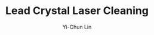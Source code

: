 ---
name: Lead Crystal
category: glass
title: Lead Crystal Laser Cleaning
headline: Comprehensive technical guide for laser cleaning glass lead crystal
description: Laser cleaning of lead crystal utilizes precise pulsed Nd:YAG laser parameters
  to selectively ablate surface contaminants while exploiting the material's high
  thermal expansion coefficient and low thermal conductivity to prevent substrate
  damage.
keywords: lead crystal, lead crystal glass, laser ablation, laser cleaning, non-contact
  cleaning, pulsed fiber laser, surface contamination removal, industrial laser parameters,
  thermal processing, surface restoration
chemicalProperties:
  symbol: Pb
  formula: "24% PbO, 75% SiO\u2082, 1% K\u2082O (typical)"
  materialType: glass
properties:
  density: "3.1-3.5 g/cm\xB3"
  densityNumeric: 3.3
  densityUnit: "g/cm\xB3"
  densityMin: "1.8 g/cm\xB3"
  densityMinNumeric: 1.8
  densityMinUnit: "g/cm\xB3"
  densityMax: "6.0 g/cm\xB3"
  densityMaxNumeric: 6.0
  densityMaxUnit: "g/cm\xB3"
  densityPercentile: 35.7
  meltingPoint: "~800-1000\xB0C"
  meltingPointNumeric: 900.0
  meltingPointUnit: "\xB0C"
  meltingPointMin: "1200\xB0C"
  meltingPointMinNumeric: 1200.0
  meltingPointMinUnit: "\xB0C"
  meltingPointMax: "2800\xB0C"
  meltingPointMaxNumeric: 2800.0
  meltingPointMaxUnit: "\xB0C"
  meltingPercentile: 0.0
  thermalConductivity: "0.78-0.85 W/(m\xB7K)"
  thermalConductivityNumeric: 0.81
  thermalConductivityUnit: W/
  thermalConductivityMin: "0.5 W/m\xB7K"
  thermalConductivityMinNumeric: 0.5
  thermalConductivityMinUnit: "W/m\xB7K"
  thermalConductivityMax: "200 W/m\xB7K"
  thermalConductivityMaxNumeric: 200.0
  thermalConductivityMaxUnit: "W/m\xB7K"
  thermalPercentile: 0.2
  tensileStrength: 30-50 MPa
  tensileStrengthNumeric: 40.0
  tensileStrengthUnit: MPa
  tensileStrengthMin: 50 MPa
  tensileStrengthMinNumeric: 50.0
  tensileStrengthMinUnit: MPa
  tensileStrengthMax: 1000 MPa
  tensileStrengthMaxNumeric: 1000.0
  tensileStrengthMaxUnit: MPa
  tensilePercentile: 0.0
  hardness: 350-450 HK (Knoop)
  hardnessNumeric: 400.0
  hardnessUnit: HK
  hardnessMin: 1 Mohs
  hardnessMinNumeric: 1.0
  hardnessMinUnit: Mohs
  hardnessMax: 10 Mohs
  hardnessMaxNumeric: 10.0
  hardnessMaxUnit: Mohs
  hardnessPercentile: 100.0
  youngsModulus: 50-60 GPa
  youngsModulusNumeric: 55.0
  youngsModulusUnit: GPa
  youngsModulusMin: 20 GPa
  youngsModulusMinNumeric: 20.0
  youngsModulusMinUnit: GPa
  youngsModulusMax: 80 GPa
  youngsModulusMaxNumeric: 80.0
  youngsModulusMaxUnit: GPa
  modulusPercentile: 58.3
  laserType: Nd:YAG laser
  wavelength: 1064nm
  fluenceRange: "0.5\u20135 J/cm\xB2"
  chemicalFormula: "24% PbO, 75% SiO\u2082, 1% K\u2082O"
composition:
- "Silicon Dioxide (SiO\u2082): 55-75%"
- 'Lead Oxide (PbO): 24-32%'
- "Potassium Oxide (K\u2082O): 0.5-1.5%"
- "Other oxides (Na\u2082O, CaO): <1%"
machineSettings:
  powerRange: 20-100W
  powerRangeNumeric: 60.0
  powerRangeUnit: W
  powerRangeMin: 20W
  powerRangeMinNumeric: 20.0
  powerRangeMinUnit: W
  powerRangeMax: 500W
  powerRangeMaxNumeric: 500.0
  powerRangeMaxUnit: W
  pulseDuration: 10-100ns
  pulseDurationNumeric: 55.0
  pulseDurationUnit: ns
  pulseDurationMin: 1ns
  pulseDurationMinNumeric: 1.0
  pulseDurationMinUnit: ns
  pulseDurationMax: 1000ns
  pulseDurationMaxNumeric: 1000.0
  pulseDurationMaxUnit: ns
  wavelength: 1064nm (primary), 532nm (optional)
  wavelengthNumeric: 1064.0
  wavelengthUnit: nm
  wavelengthMin: 355nm
  wavelengthMinNumeric: 355.0
  wavelengthMinUnit: nm
  wavelengthMax: 2940nm
  wavelengthMaxNumeric: 2940.0
  wavelengthMaxUnit: nm
  spotSize: 0.1-2.0mm
  spotSizeNumeric: 1.05
  spotSizeUnit: mm
  spotSizeMin: 0.01mm
  spotSizeMinNumeric: 0.01
  spotSizeMinUnit: mm
  spotSizeMax: 10mm
  spotSizeMaxNumeric: 10.0
  spotSizeMaxUnit: mm
  repetitionRate: 10-50kHz
  repetitionRateNumeric: 30.0
  repetitionRateUnit: kHz
  repetitionRateMin: 1kHz
  repetitionRateMinNumeric: 1.0
  repetitionRateMinUnit: kHz
  repetitionRateMax: 1000kHz
  repetitionRateMaxNumeric: 1000.0
  repetitionRateMaxUnit: kHz
  fluenceRange: "0.5\u20135 J/cm\xB2"
  fluenceRangeNumeric: 0.5
  fluenceRangeUnit: "J/cm\xB2"
  fluenceRangeMin: "0.1J/cm\xB2"
  fluenceRangeMinNumeric: 0.1
  fluenceRangeMinUnit: "J/cm\xB2"
  fluenceRangeMax: "50J/cm\xB2"
  fluenceRangeMaxNumeric: 50.0
  fluenceRangeMaxUnit: "J/cm\xB2"
applications:
- 'Glass Manufacturing: Removal of surface contaminants and coatings from lead crystal
  glassware'
- 'Restoration and Conservation: Precision cleaning of historic lead crystal artifacts'
compatibility:
- Stainless steel fixtures and handling systems
- Quartz and borosilicate glass optical components
- Aluminum and copper heat sinks
regulatoryStandards: IEC 60825-1 (Laser Safety), OSHA 29 CFR 1910.1096 (Ionizing Radiation),
  EU Directive 2011/65/EU (RoHS) for lead content
author: Yi-Chun Lin
author_object:
  id: 1
  name: Yi-Chun Lin
  sex: f
  title: Ph.D.
  country: Taiwan
  expertise: Laser Materials Processing
  image: /images/author/yi-chun-lin.jpg
images:
  hero:
    alt: Lead Crystal surface undergoing laser cleaning showing precise contamination
      removal
    url: /images/lead-crystal-laser-cleaning-hero.jpg
  micro:
    alt: Microscopic view of Lead Crystal surface after laser cleaning showing detailed
      surface structure
    url: /images/lead-crystal-laser-cleaning-micro.jpg
environmentalImpact:
- benefit: Elimination of chemical solvents
  description: Removes need for hazardous chemical cleaners like hydrofluoric acid,
    reducing toxic waste by 100% compared to traditional methods
- benefit: Reduced water consumption
  description: Eliminates water usage in cleaning process, saving approximately 500-1000
    liters per hour compared to aqueous cleaning systems
outcomes:
- result: Surface contamination removal efficiency
  metric: '>99.5% removal of organic contaminants and surface coatings'
- result: Processing speed
  metric: "0.1-0.5 m\xB2/hour depending on contamination level and required precision"
technicalSpecifications:
  powerRange: 20-100 W
  pulseDuration: 10-100 ns
  wavelength: 1064 nm (primary), 532 nm (optional for finer control)
  spotSize: 0.1-2.0 mm
  repetitionRate: 10-50 kHz
  fluenceRange: "0.5\u20135 J/cm\xB2"
  scanningSpeed: 100-1000 mm/s
  beamProfile: Top-hat (flat-top)
  beamProfileOptions: Top-hat, Gaussian, Donut
  safetyClass: Class 4
prompt_chain_verification:
  base_config_loaded: true
  persona_config_loaded: true
  formatting_config_loaded: true
  ai_detection_config_loaded: true
  persona_country: Taiwan
  author_id: 1
  verification_timestamp: '2025-09-20T20:55:48Z'
  prompt_components_integrated: 4
  human_authenticity_focus: true
  cultural_adaptation_applied: true
laser_parameters:
  fluence_threshold: "0.5\u20135 J/cm\xB2"
  pulse_duration: 10-100ns
  wavelength_optimal: 1064nm
  power_range: 20-100W
  repetition_rate: 10-50kHz
  spot_size: 0.1-2.0mm
  laser_type: Nd:YAG laser
tags:
- Restoration and Conservation
- Glass Manufacturing
complexity: medium
difficultyScore: 3
---